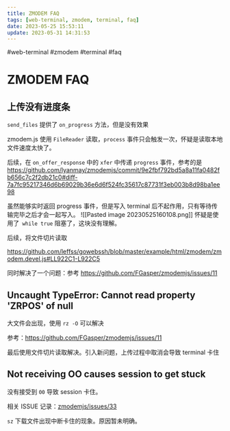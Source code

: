 ```yaml
---
title: ZMODEM FAQ
tags: [web-terminal, zmodem, terminal, faq]
date: 2023-05-25 15:53:11
update: 2023-05-31 14:31:53
---
```

#web-terminal #zmodem #terminal #faq

# ZMODEM FAQ

## 上传没有进度条

`send_files` 提供了 `on_progress` 方法，但是没有效果

zmodem.js 使用 `FileReader` 读取，`process` 事件只会触发一次，怀疑是读取本地文件速度太快了。

后续，在 `on_offer_response` 中的 `xfer` 中传递 `progress` 事件，参考的是 <https://github.com/lyanmay/zmodemjs/commit/9e2fbf792bd5a8a11fa0482fb656c7c2f2db21c0#diff-7a7fc95217346d6b69029b36e6d6f524fc35617c87731f3eb003b8d98ba1ee98>

虽然能够实时返回 progress 事件，但是写入 terminal 后不起作用，只有等待传输完毕之后才会一起写入。
![[Pasted image 20230525160108.png]]
怀疑是使用了` while true` 阻塞了，这块没有理解。

后续，将文件切片读取

<https://github.com/leffss/gowebssh/blob/master/example/html/zmodem/zmodem.devel.js#LL922C1-L922C5>

同时解决了一个问题：参考 <https://github.com/FGasper/zmodemjs/issues/11>

## Uncaught TypeError: Cannot read property 'ZRPOS' of null

大文件会出现，使用 `rz -O` 可以解决

参考：<https://github.com/FGasper/zmodemjs/issues/11>

最后使用文件切片读取解决。引入新问题，上传过程中取消会导致 terminal 卡住

## Not receiving OO causes session to get stuck

没有接受到 `00` 导致 session 卡住。

相关 ISSUE 记录：[zmodemjs/issues/33](https://github.com/FGasper/zmodemjs/issues/33)

`sz` 下载文件出现中断卡住的现象。原因暂未明确。
